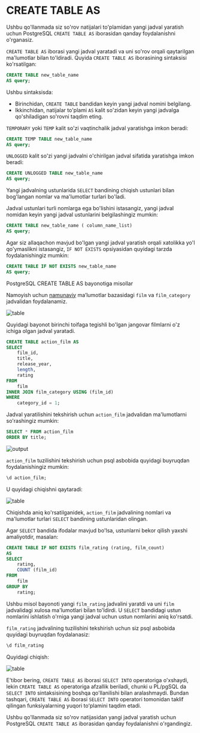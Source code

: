 # CREATE TABLE AS 

Ushbu qo'llanmada siz so'rov natijalari to'plamidan yangi jadval yaratish uchun PostgreSQL `CREATE TABLE AS` iborasidan qanday foydalanishni o'rganasiz.

`CREATE TABLE AS` iborasi yangi jadval yaratadi va uni so'rov orqali qaytarilgan ma'lumotlar bilan to'ldiradi. Quyida `CREATE TABLE AS` iborasining sintaksisi ko'rsatilgan:

```sql
CREATE TABLE new_table_name
AS query;
```

Ushbu sintaksisda:

* Birinchidan, `CREATE TABLE` bandidan keyin yangi jadval nomini belgilang.
* Ikkinchidan, natijalar to'plami `AS` kalit so'zidan keyin yangi jadvalga qo'shiladigan so'rovni taqdim eting.

`TEMPORARY` yoki `TEMP` kalit so'zi vaqtinchalik jadval yaratishga imkon beradi:

```sql
CREATE TEMP TABLE new_table_name 
AS query; 
```

`UNLOGGED` kalit so'zi yangi jadvalni o'chirilgan jadval sifatida yaratishga imkon beradi:

```sql
CREATE UNLOGGED TABLE new_table_name
AS query;
```

Yangi jadvalning ustunlarida `SELECT` bandining chiqish ustunlari bilan bog'langan nomlar va ma'lumotlar turlari bo'ladi.

Jadval ustunlari turli nomlarga ega bo'lishini istasangiz, yangi jadval nomidan keyin yangi jadval ustunlarini belgilashingiz mumkin:

```sql
CREATE TABLE new_table_name ( column_name_list)
AS query;
```

Agar siz allaqachon mavjud bo'lgan yangi jadval yaratish orqali xatolikka yo'l qo'ymaslikni istasangiz, `IF NOT EXISTS` opsiyasidan quyidagi tarzda foydalanishingiz mumkin:

```sql
CREATE TABLE IF NOT EXISTS new_table_name
AS query;
```

PostgreSQL CREATE TABLE AS bayonotiga misollar

Namoyish uchun [namunaviy](https://www.postgresqltutorial.com/wp-content/uploads/2019/05/dvdrental.zip) maʼlumotlar bazasidagi `film` va `film_category` jadvalidan foydalanamiz.

![table](https://www.postgresqltutorial.com/wp-content/uploads/2018/03/film_and_film_category_tables.png)

Quyidagi bayonot birinchi toifaga tegishli bo'lgan jangovar filmlarni o'z ichiga olgan jadval yaratadi.

```sql
CREATE TABLE action_film AS
SELECT
    film_id,
    title,
    release_year,
    length,
    rating
FROM
    film
INNER JOIN film_category USING (film_id)
WHERE
    category_id = 1;
```

Jadval yaratilishini tekshirish uchun `action_film` jadvalidan ma'lumotlarni so'rashingiz mumkin:

```sql
SELECT * FROM action_film
ORDER BY title;
```

![output](https://www.postgresqltutorial.com/wp-content/uploads/2018/03/PostgreSQL-CREATE-TABLE-AS-data-verification.png)

`action_film` tuzilishini tekshirish uchun psql asbobida quyidagi buyruqdan foydalanishingiz mumkin:

```sql
\d action_film;
```

U quyidagi chiqishni qaytaradi:

![table](https://www.postgresqltutorial.com/wp-content/uploads/2018/03/PostgreSQL-CREATE-TABLE-AS-example.png)

Chiqishda aniq ko'rsatilganidek, `action_film` jadvalining nomlari va ma'lumotlar turlari `SELECT` bandining ustunlaridan olingan.

Agar `SELECT` bandida ifodalar mavjud bo'lsa, ustunlarni bekor qilish yaxshi amaliyotdir, masalan:

```sql
CREATE TABLE IF NOT EXISTS film_rating (rating, film_count) 
AS 
SELECT
    rating,
    COUNT (film_id)
FROM
    film
GROUP BY
    rating;
```

Ushbu misol bayonoti yangi `film_rating` jadvalini yaratdi va uni `film` jadvalidagi xulosa ma'lumotlari bilan to'ldirdi. U `SELECT` bandidagi ustun nomlarini ishlatish o'rniga yangi jadval uchun ustun nomlarini aniq ko'rsatdi.

`film_rating` jadvalining tuzilishini tekshirish uchun siz psql asbobida quyidagi buyruqdan foydalanasiz:

```sql
\d film_rating
```

Quyidagi chiqish:

![table](https://www.postgresqltutorial.com/wp-content/uploads/2018/03/PostgreSQL-CREATE-TABLE-AS-with-explicit-column-names.png)

E'tibor bering, `CREATE TABLE AS` iborasi `SELECT INTO` operatoriga o'xshaydi, lekin `CREATE TABLE AS` operatoriga afzallik beriladi, chunki u PL/pgSQL da `SELECT INTO` sintaksisining boshqa qo'llanilishi bilan aralashmaydi. Bundan tashqari, `CREATE TABLE AS` iborasi `SELECT INTO` operatori tomonidan taklif qilingan funksiyalarning yuqori toʻplamini taqdim etadi.

Ushbu qo'llanmada siz so'rov natijasidan yangi jadval yaratish uchun PostgreSQL `CREATE TABLE AS` iborasidan qanday foydalanishni o'rgandingiz.
